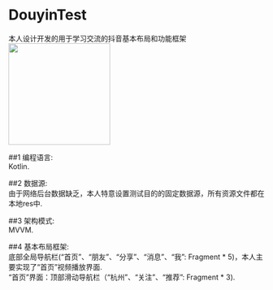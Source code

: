 # DouyinTest
本人设计开发的用于学习交流的抖音基本布局和功能框架  
<img src="http://m.qpic.cn/psc?/V5221UAJ45VcQO0F0NZY2GGZQG183Wwv/45NBuzDIW489QBoVep5mcYRBBJOQxEX0RjDT6glgqaXanK4wZB96n4uDG36N1KT5s47qbdw39WbA2IxC5RjcJ6e0rpZxJDHLM*mHuL75JE0!/b&bo=OAQkCQAAAAABFyE!&rf=viewer_4" width="200">


##1 编程语言:   
   Kotlin. 

##2 数据源:   
   由于网络后台数据缺乏，本人特意设置测试目的的固定数据源，所有资源文件都在本地res中. 

##3 架构模式:   
   MVVM. 

##4 基本布局框架:   
   底部全局导航栏(“首页”、“朋友”、“分享”、“消息”、“我”: Fragment * 5)，本人主要实现了“首页”视频播放界面.   
                “首页”界面：顶部滑动导航栏（“杭州”、“关注”、“推荐”: Fragment * 3). 
                
              
        
                
   


